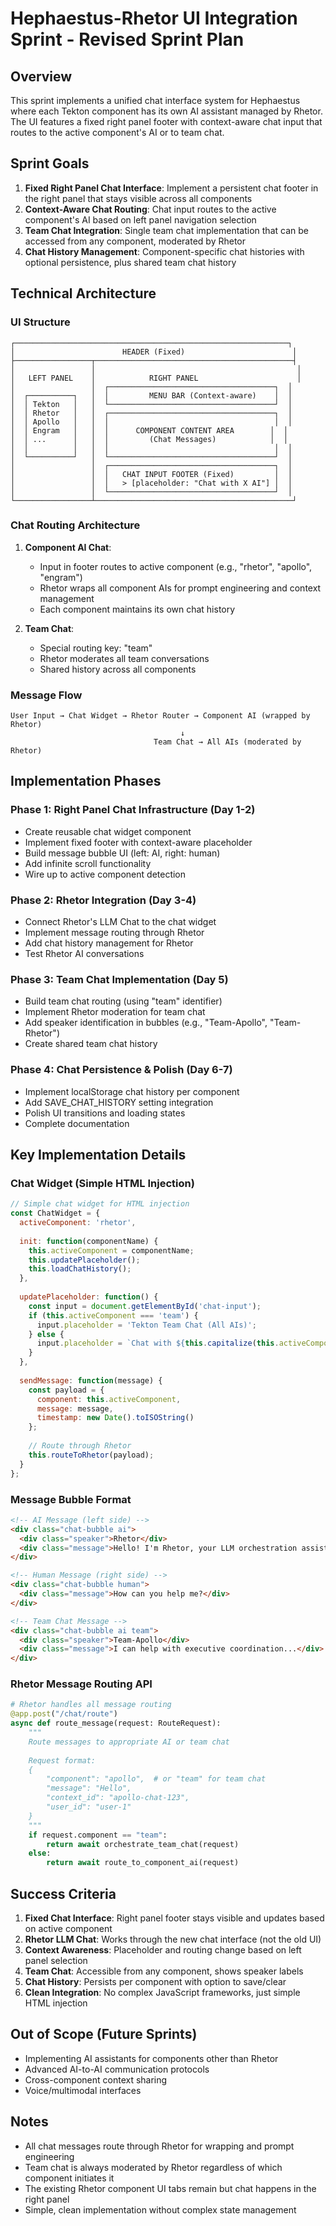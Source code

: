 # Hephaestus-Rhetor UI Integration Sprint - Revised Sprint Plan

## Overview

This sprint implements a unified chat interface system for Hephaestus where each Tekton component has its own AI assistant managed by Rhetor. The UI features a fixed right panel footer with context-aware chat input that routes to the active component's AI or to team chat.

## Sprint Goals

1. **Fixed Right Panel Chat Interface**: Implement a persistent chat footer in the right panel that stays visible across all components
2. **Context-Aware Chat Routing**: Chat input routes to the active component's AI based on left panel navigation selection
3. **Team Chat Integration**: Single team chat implementation that can be accessed from any component, moderated by Rhetor
4. **Chat History Management**: Component-specific chat histories with optional persistence, plus shared team chat history

## Technical Architecture

### UI Structure
```
┌─────────────────────────────────────────────────────────────┐
│                        HEADER (Fixed)                        │
├─────────────────┬────────────────────────────────────────────┤
│                 │                                             │
│   LEFT PANEL    │            RIGHT PANEL                      │
│                 │  ┌─────────────────────────────────────┐  │
│  ┌──────────┐   │  │         MENU BAR (Context-aware)    │  │
│  │ Tekton   │   │  └─────────────────────────────────────┘  │
│  │ Rhetor   │   │  ┌─────────────────────────────────────┐  │
│  │ Apollo   │   │  │                                     │  │
│  │ Engram   │   │  │      COMPONENT CONTENT AREA        │  │
│  │ ...      │   │  │         (Chat Messages)            │  │
│  │          │   │  │                                     │  │
│  └──────────┘   │  └─────────────────────────────────────┘  │
│                 │  ┌─────────────────────────────────────┐  │
│                 │  │   CHAT INPUT FOOTER (Fixed)         │  │
│                 │  │   > [placeholder: "Chat with X AI"] │  │
│                 │  └─────────────────────────────────────┘  │
└─────────────────┴────────────────────────────────────────────┘
```

### Chat Routing Architecture

1. **Component AI Chat**: 
   - Input in footer routes to active component (e.g., "rhetor", "apollo", "engram")
   - Rhetor wraps all component AIs for prompt engineering and context management
   - Each component maintains its own chat history

2. **Team Chat**:
   - Special routing key: "team" 
   - Rhetor moderates all team conversations
   - Shared history across all components

### Message Flow
```
User Input → Chat Widget → Rhetor Router → Component AI (wrapped by Rhetor)
                                      ↓
                                Team Chat → All AIs (moderated by Rhetor)
```

## Implementation Phases

### Phase 1: Right Panel Chat Infrastructure (Day 1-2)
- Create reusable chat widget component
- Implement fixed footer with context-aware placeholder
- Build message bubble UI (left: AI, right: human)
- Add infinite scroll functionality
- Wire up to active component detection

### Phase 2: Rhetor Integration (Day 3-4)
- Connect Rhetor's LLM Chat to the chat widget
- Implement message routing through Rhetor
- Add chat history management for Rhetor
- Test Rhetor AI conversations

### Phase 3: Team Chat Implementation (Day 5)
- Build team chat routing (using "team" identifier)
- Implement Rhetor moderation for team chat
- Add speaker identification in bubbles (e.g., "Team-Apollo", "Team-Rhetor")
- Create shared team chat history

### Phase 4: Chat Persistence & Polish (Day 6-7)
- Implement localStorage chat history per component
- Add SAVE_CHAT_HISTORY setting integration
- Polish UI transitions and loading states
- Complete documentation

## Key Implementation Details

### Chat Widget (Simple HTML Injection)
```javascript
// Simple chat widget for HTML injection
const ChatWidget = {
  activeComponent: 'rhetor',
  
  init: function(componentName) {
    this.activeComponent = componentName;
    this.updatePlaceholder();
    this.loadChatHistory();
  },
  
  updatePlaceholder: function() {
    const input = document.getElementById('chat-input');
    if (this.activeComponent === 'team') {
      input.placeholder = 'Tekton Team Chat (All AIs)';
    } else {
      input.placeholder = `Chat with ${this.capitalize(this.activeComponent)} AI`;
    }
  },
  
  sendMessage: function(message) {
    const payload = {
      component: this.activeComponent,
      message: message,
      timestamp: new Date().toISOString()
    };
    
    // Route through Rhetor
    this.routeToRhetor(payload);
  }
};
```

### Message Bubble Format
```html
<!-- AI Message (left side) -->
<div class="chat-bubble ai">
  <div class="speaker">Rhetor</div>
  <div class="message">Hello! I'm Rhetor, your LLM orchestration assistant.</div>
</div>

<!-- Human Message (right side) -->
<div class="chat-bubble human">
  <div class="message">How can you help me?</div>
</div>

<!-- Team Chat Message -->
<div class="chat-bubble ai team">
  <div class="speaker">Team-Apollo</div>
  <div class="message">I can help with executive coordination...</div>
</div>
```

### Rhetor Message Routing API
```python
# Rhetor handles all message routing
@app.post("/chat/route")
async def route_message(request: RouteRequest):
    """
    Route messages to appropriate AI or team chat
    
    Request format:
    {
        "component": "apollo",  # or "team" for team chat
        "message": "Hello",
        "context_id": "apollo-chat-123",
        "user_id": "user-1"
    }
    """
    if request.component == "team":
        return await orchestrate_team_chat(request)
    else:
        return await route_to_component_ai(request)
```

## Success Criteria

1. **Fixed Chat Interface**: Right panel footer stays visible and updates based on active component
2. **Rhetor LLM Chat**: Works through the new chat interface (not the old UI)
3. **Context Awareness**: Placeholder and routing change based on left panel selection
4. **Team Chat**: Accessible from any component, shows speaker labels
5. **Chat History**: Persists per component with option to save/clear
6. **Clean Integration**: No complex JavaScript frameworks, just simple HTML injection

## Out of Scope (Future Sprints)

- Implementing AI assistants for components other than Rhetor
- Advanced AI-to-AI communication protocols
- Cross-component context sharing
- Voice/multimodal interfaces

## Notes

- All chat messages route through Rhetor for wrapping and prompt engineering
- Team chat is always moderated by Rhetor regardless of which component initiates it
- The existing Rhetor component UI tabs remain but chat happens in the right panel
- Simple, clean implementation without complex state management